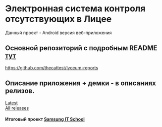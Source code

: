 # Электронная система контроля отсутствующих в Лицее  
Данный проект - Android версия веб-приложения
## Основной репозиторий с подробным README [тут](https://github.com/thecattest/lyceum-reports)  
https://github.com/thecattest/lyceum-reports  
## Описание приложения + демки - в описаниях релизов.  
[Latest](https://github.com/thecattest/lyceum-reports-android/releases/latest)  
[All releases](https://github.com/thecattest/lyceum-reports-android/releases)  
  
#### Итоговый проект [Samsung IT School](https://myitschool.ru/edu/)
